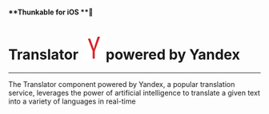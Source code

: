 #### **Thunkable for iOS **

# Translator ![](/assets/yandex-translator-ios-icon.png)powered by Yandex

---

The Translator component powered by Yandex, a popular translation service, leverages the power of artificial intelligence to translate a given text into a variety of languages in real-time



